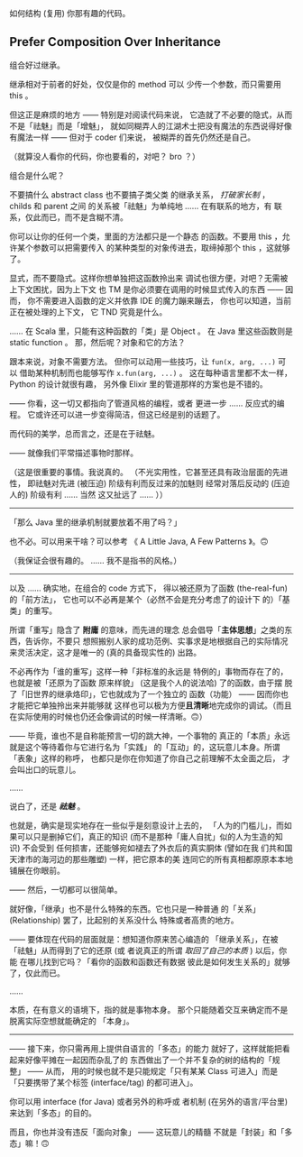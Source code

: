 
如何结构 (复用) 你那有趣的代码。

## Prefer Composition Over Inheritance

组合好过继承。

继承相对于前者的好处，仅仅是你的 method 可以
少传一个参数，而只需要用 this 。

但这正是麻烦的地方 —— 特别是对阅读代码来说，
它造就了不必要的隐式，从而不是「祛魅」而是「增魅」，
就如同糊弄人的江湖术士把没有魔法的东西说得好像
有魔法一样 —— 但对于 coder 们来说，
被糊弄的首先仍然还是自己。

（就算没人看你的代码，你也要看的，对吧？ bro ？）

组合是什么呢？

不要搞什么 abstract class 也不要搞子类父类
的继承关系， *打破家长制* ， childs 和 parent 之间
的关系被「祛魅」为单纯地 …… 在有联系的地方，有
联系，仅此而已，而不是含糊不清。

你可以让你的任何一个类，里面的方法都只是一个静态
的函数。不要用 this ，允许某个参数可以把需要传入
的某种类型的对象传进去，取缔掉那个 this ，这就够了。

显式，而不要隐式。这样你想单独把这函数拎出来
调试也很方便，对吧？无需被上下文困扰，因为上下文
也 TM 是你必须要在调用的时候显式传入的东西 —— 因而，
你不需要进入函数的定义并依靠 IDE 的魔力蹦来蹦去，
你也可以知道，当前正在被处理的上下文，
它 TND 究竟是什么。

…… 在 Scala 里，只能有这种函数的「类」是 Object 。
在 Java 里这些函数则是 static function 。
那，然后呢？对象和它的方法？

跟本来说，对象不需要方法。
但你可以动用一些技巧，让 `fun(x, arg, ...)` 可以
借助某种机制而也能够写作 `x.fun(arg, ...)` 。
这在每种语言里都不太一样， Python 的设计就很有趣，
另外像 Elixir 里的管道那样的方案也是不错的。

—— 你看，这一切又都指向了管道风格的编程，或者
更进一步 …… 反应式的编程。
它或许还可以进一步变得简洁，但这已经是别的话题了。

而代码的美学，总而言之，还是在于祛魅。

—— 就像我们平常描述事物时那样。

（这是很重要的事情。我说真的。
（不光实用性，它甚至还具有政治层面的先进性，
即祛魅对先进 (被压迫) 阶级有利而反过来的加魅则
经常对落后反动的 (压迫人的) 阶级有利 …… 当然
这又扯远了 …… ））

------

「那么 Java 里的继承机制就要放着不用了吗？」

也不必。可以用来干啥？可以参考
《 A Little Java, A Few Patterns 》。🙃

（我保证会很有趣的。 …… 我不是指书的风格。）

-----

以及 …… 确实地，在组合的 code 方式下，
得以被还原为了函数 (the-real-fun) 的「前方法」，
它也可以不必再是某个（必然不会是充分考虑了的设计下
的）「基类」的重写。

所谓「重写」隐含了 **附庸** 的意味，而先进的理念
总会倡导「**主体思想**」之类的东西，告诉你，不要只
想照搬别人家的成功范例、实事求是地根据自己的实际情况
来灵活决定，这才是唯一的 (真的具备现实性的) 出路。

不必再作为「谁的重写」这样一种「非标准的永远是
特例的」事物而存在了的，也就是被「还原为了函数
原来样貌」 (这是我个人的说法哈) 了的函数，由于摆
脱了「旧世界的继承烙印」，它也就成为了一个独立的
函数（功能） —— 因而你也才能把它单独拎出来并能够就
这样也可以极为方便**且清晰**地完成你的调试。（而且
在实际使用的时候也仍还会像调试的时候一样清晰。🙃）

—— 毕竟，谁也不是自称能预言一切的跳大神，一个事物的
真正的「本质」永远就是这个等待着你与它进行名为「实践」
的「互动」的，这玩意儿本身。所谓「表象」这样的称呼，
也都只是你在你知道了你自己之前理解不太全面之后，
才会叫出口的玩意儿。

……

说白了，还是 ***祛魅*** 。

也就是，确实是现实地存在一些似乎是刻意设计上去的，
「人为的门槛儿」，而如果可以只是删掉它们，真正的知识
 (而不是那种「庸人自扰」似的人为生造的知识) 不会受到
任何损害，还能够宛如褪去了外衣后的真实胴体 (譬如在我
们共和国天津市的海河边的那些雕塑) 一样，把它原本的美
连同它的所有真相都原原本本地铺展在你眼前。

—— 然后，一切都可以很简单。

就好像，「继承」也不是什么特殊的东西。它也只是一种普通
的「关系」 (Relationship) 罢了，比起别的关系没什么
特殊或者高贵的地方。

—— 要体现在代码的层面就是：想知道你原来苦心编造的
「继承关系」，在被「祛魅」从而得到了它的还原 (或
者说真正的所谓 *取回了自己的本质* ) 以后，你能
在哪儿找到它吗？「看你的函数和函数还有数据
彼此是如何发生关系的」就够了，仅此而已。

……

本质，在有意义的语境下，指的就是事物本身。
那个只能随着交互来确定而不是脱离实际空想就能确定的
「本身」。

-----

—— 接下来，你只需再用上提供自语言的「多态」的能力
就好了，这样就能把看起来好像平摊在一起因而杂乱了的
东西做出了一个并不复杂的树的结构的「规整」 —— 从而，
用的时候也就不是只能规定「只有某某 Class 可进入」而是
「只要携带了某个标签 (interface/tag) 的都可进入」。

你可以用 interface (for Java) 或者另外的称呼或
者机制 (在另外的语言/平台里) 来达到「多态」的目的。

而且，你也并没有违反「面向对象」 —— 这玩意儿的精髓
不就是「封装」和「多态」嘛！🙃
